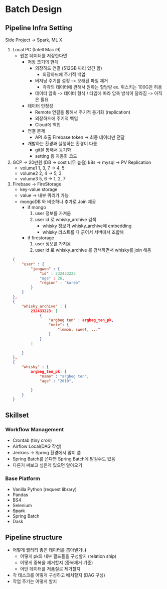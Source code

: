 # Batch Design

## Pipeline Infra Setting
Side Project -> Spark, ML X

1. Local PC (Intell Mac i9)
    - 원본 데이터를 저장한다면
        - 저장 크기의 한계
            - 외장하드 연결 (512GB 짜리 있긴 함)
                - 외장하드에 주기적 백업
            - 버저닝 주기를 설정 -> 오래된 파일 제거
                - 각각의 데이터에 관해서 원하는 할당량 ex. 위스키는 100G만 허용
            - 데이터 압축 -> 데이터 형식 / 타입에 따라 압축 방식이 달라짐 -> 아직은 필요
        - 데이터 안정성
            - Remote 연결을 통해서 주기적 동기화 (replication)
            - 외장하드에 주기적 백업
            - Cloud에 백업
        - 연결 문제
            - API 호출 Firebase token -> 최종 데이터만 전달
        - 개발하는 환경과 실행하는 환경이 다름
            - git을 통해서 동기화
            - setting 용 자동화 코드
2. GCP -> 20만원 (DB -> cost 너무 높음) k8s -> mysql -> PV Replication
    - volume1 1, 3, 7 -> 4, 5
    - volume2 2, 4 -> 5, 3
    - volume3 5, 6 -> 1, 2, 7
3. Firebase -> FireStorage
    - key-value storage
    - value -> 내부 쿼리가 가능
    - mongoDB 와 비슷하나 추가로 Join 제공
        - if mongo
            1. user 정보를 가져옴
            2. user id 로 whisky_archive 검색
                - whisky 정보가 whisky_archive에 embedding
                - whisky 리스트를 다 긁어서 서버에서 조합해
        - if firestorage
            1. user 정보를 가져옴
            2. user id 로 whisky_archive 를 검색하면서 whisky를 join 해옴
    ```json
    {
        "user" : {
            "jongwon" : {
                "id" : 232433223
                "age" : 26,
                "region" : "korea"
            }
        }
    },
    {
        "whisky_archive" : {
            232433223: [
                {
                    "argbeg ten" : argbeg_ten_pk,
                    "note": {
                        "lemon, sweet, ..."
                    }
                }
            ]
            
        }
    },
    {
        "whisky" : {
            argbeg_ten_pk: {
                "name" : "argbeg ten",
                "age" : "2010",

            }
        }
    }
    ```

## Skillset

### Workflow Management
- Crontab (tiny cron)
- Airflow Local(DAG 작성)
- Jenkins -> Spring 환경에서 많이 씀
- Spring Batch를 쓴다면 Spring Batch에 맡길수도 있음
- 다른거 써보고 싶은게 있으면 알아오기

### Base Platform
- Vanilla Python (request library)
- Pandas
- BS4
- Selenium
- ~~Spark~~
- Spring Batch
- Dask

## Pipeline structure

- 어떻게 퀄리티 좋은 데이터를 뽑아낼거냐
    - 어떻게 pk와 내부 필드들을 구성할지 (relation ship)
    - 어떻게 중복을 제거할지 (중복제거 기준)
    - 어떤 데이터를 저품질로 제거할지
- 각 태스크를 어떻게 구성하고 배치할지 (DAG 구성)
- 작업 주기는 어떻게 할지
